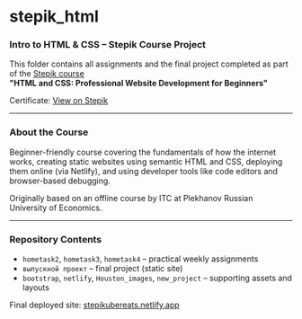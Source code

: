 # stepik_html

### Intro to HTML & CSS – Stepik Course Project

This folder contains all assignments and the final project completed as part of the [Stepik course](https://stepik.org/course/38218/info)  
**"HTML and CSS: Professional Website Development for Beginners"**

Certificate: [View on Stepik](https://stepik.org/cert/1665723)

---

### About the Course

Beginner-friendly course covering the fundamentals of how the internet works, creating static websites using semantic HTML and CSS, deploying them online (via Netlify), and using developer tools like code editors and browser-based debugging.

Originally based on an offline course by ITC at Plekhanov Russian University of Economics.

---

### Repository Contents

- `hometask2`, `hometask3`, `hometask4` – practical weekly assignments  
- `выпускной проект` – final project (static site)  
- `bootstrap`, `netlify`, `Houston_images`, `new_project` – supporting assets and layouts

Final deployed site: [stepikubereats.netlify.app](https://stepikubereats.netlify.app)

